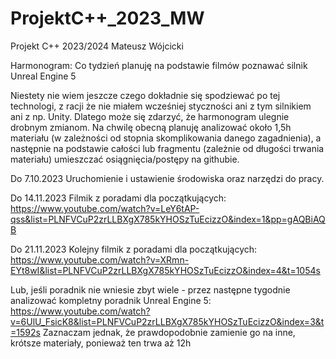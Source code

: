 # ProjektC++_2023_MW
Projekt C++ 2023/2024 Mateusz Wójcicki


Harmonogram:
Co tydzień planuję na podstawie filmów poznawać silnik Unreal Engine 5

Niestety nie wiem jeszcze czego dokładnie się spodziewać po tej technologi, z racji że nie miałem wcześniej styczności ani z tym silnikiem ani z np. Unity. Dlatego może się zdarzyć, że harmonogram ulegnie drobnym zmianom.
Na chwilę obecną planuję analizować około 1,5h materiału (w zależności od stopnia skomplikowania danego zagadnienia), a następnie na podstawie całości lub fragmentu (zależnie od długości trwania materiału) umieszczać osiągnięcia/postępy na githubie.

Do 7.10.2023
Uruchomienie i ustawienie środowiska oraz narzędzi do pracy.


Do 14.11.2023
Filmik z poradami dla początkujących: https://www.youtube.com/watch?v=LeY6tAP-qss&list=PLNFVCuP2zrLLBXgX785kYHOSzTuEcizzO&index=1&pp=gAQBiAQB


Do 21.11.2023
Kolejny filmik z poradami dla początkujących: https://www.youtube.com/watch?v=XRmn-EYt8wI&list=PLNFVCuP2zrLLBXgX785kYHOSzTuEcizzO&index=4&t=1054s

Lub, jeśli poradnik nie wniesie zbyt wiele - przez następne tygodnie analizować kompletny poradnik Unreal Engine 5: 
https://www.youtube.com/watch?v=6UlU_FsicK8&list=PLNFVCuP2zrLLBXgX785kYHOSzTuEcizzO&index=3&t=1592s
Zaznaczam jednak, że prawdopodobnie zamienie go na inne, krótsze materiały, ponieważ ten trwa aż 12h
